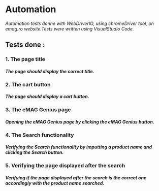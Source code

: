 # Automation
*Automation tests donne with WebDriverIO, using chromeDriver tool, on emag.ro website.Tests were written using VisualStudio Code.* 
## Tests done :
### 1. The page title
#### *The page should display the correct title.*
### 2. The cart button
#### *The page should display a cart button.*
### 3. The eMAG Genius page
#### *Opening the eMAG Genius page by clicking the eMAG Genius button.*
### 4. The Search functionality 
#### *Verifying the Search functionality by imputting a product name and clicking the Search button.*
### 5. Verifying the page displayed after the search
#### *Verifying if the page displayed after the search is the correct one accordingly with the product name searched.*
